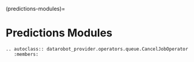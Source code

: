 (predictions-modules)=

# Predictions Modules

```{eval-rst}
.. autoclass:: datarobot_provider.operators.queue.CancelJobOperator
   :members:
```
